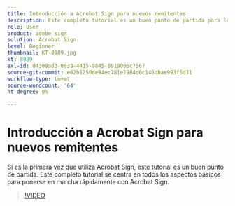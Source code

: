 ```yaml
---
title: Introducción a Acrobat Sign para nuevos remitentes
description: Este completo tutorial es un buen punto de partida para los nuevos remitentes en Adobe Sign
role: User
product: adobe sign
solution: Acrobat Sign
level: Beginner
thumbnail: KT-8989.jpg
kt: 8989
exl-id: d4309ad3-003a-4415-9845-8919006c7567
source-git-commit: e02b1250de94ec781e7984c6c146dbae993f5d31
workflow-type: tm+mt
source-wordcount: '64'
ht-degree: 0%

---
```


# Introducción a Acrobat Sign para nuevos remitentes

Si es la primera vez que utiliza Acrobat Sign, este tutorial es un buen punto de partida. Este completo tutorial se centra en todos los aspectos básicos para ponerse en marcha rápidamente con Acrobat Sign.

>[!VIDEO](https://video.tv.adobe.com/v/337151?hidetitle=true)

